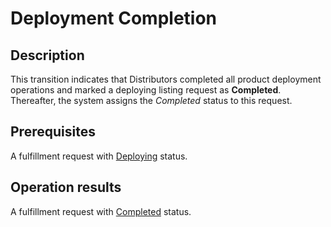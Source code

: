 # Deployment Completion
## Description
This transition indicates that Distributors completed all product deployment operations and marked a deploying listing request as **Completed**. Thereafter, the system assigns the *Completed* status to this request.  
## Prerequisites
A fulfillment request with [Deploying](s-c-deploying.html) status.
## Operation results
A fulfillment request with [Completed](s-d-completed.html) status.
